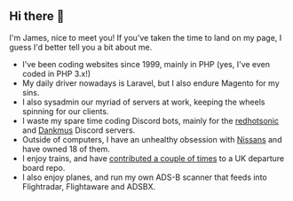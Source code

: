 ## Hi there 👋

I'm James, nice to meet you! If you've taken the time to land on my page, I guess I'd better tell you a bit about me.

- I've been coding websites since 1999, mainly in PHP (yes, I've even coded in PHP 3.x!)
- My daily driver nowadays is Laravel, but I also endure Magento for my sins.
- I also sysadmin our myriad of servers at work, keeping the wheels spinning for our clients.
- I waste my spare time coding Discord bots, mainly for the [redhotsonic](https://redhotsonic.com) and [Dankmus](https://dannkm.us) Discord servers.
- Outside of computers, I have an unhealthy obsession with [Nissans](https://www.calamityjames.co.uk/my-cars/tag/nissan) and have owned 18 of them.
- I enjoy trains, and have [contributed a couple of times](https://github.com/chrisys/train-departure-display) to a UK departure board repo.
- I also enjoy planes, and run my own ADS-B scanner that feeds into Flightradar, Flightaware and ADSBX.
